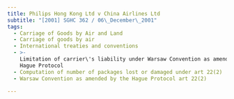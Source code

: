 ```yaml
---
title: Philips Hong Kong Ltd v China Airlines Ltd
subtitle: "[2001] SGHC 362 / 06\_December\_2001"
tags:
  - Carriage of Goods by Air and Land
  - Carriage of goods by air
  - International treaties and conventions
  - >-
    Limitation of carrier\'s liability under Warsaw Convention as amended by the
    Hague Protocol
  - Computation of number of packages lost or damaged under art 22(2)
  - Warsaw Convention as amended by the Hague Protocol art 22(2)

---
```


